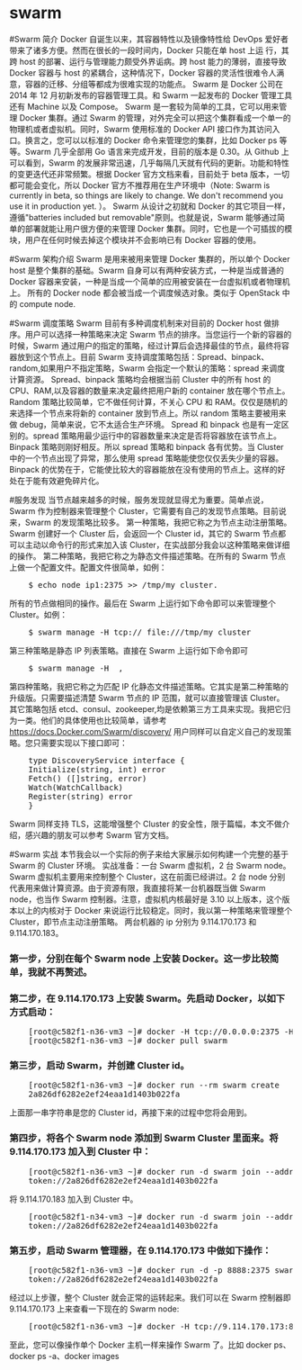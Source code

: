 # swarm

#Swarm 简介
Docker 自诞生以来，其容器特性以及镜像特性给 DevOps 爱好者带来了诸多方便。然而在很长的一段时间内，Docker 只能在单 host 上运 行，其跨 host 的部署、运行与管理能力颇受外界诟病。跨 host 能力的薄弱，直接导致 Docker 容器与 host 的紧耦合，这种情况下，Docker 容器的灵活性很难令人满意，容器的迁移、分组等都成为很难实现的功能点。
Swarm 是 Docker 公司在 2014 年 12 月初新发布的容器管理工具。和 Swarm 一起发布的 Docker 管理工具还有 Machine 以及 Compose。
Swarm 是一套较为简单的工具，它可以用来管理 Docker 集群。通过 Swarm 的管理，对外完全可以把这个集群看成一个单一的物理机或者虚拟机。同时，Swarm 使用标准的 Docker API 接口作为其访问入口。换言之，您可以以标准的 Docker 命令来管理您的集群，比如 Docker ps 等等。Swarm 几乎全部用 Go 语言来完成开发，目前的版本是 0.30。从 Github 上可以看到，Swarm 的发展非常迅速，几乎每隔几天就有代码的更新。功能和特性的变更迭代还非常频繁。根据 Docker 官方文档来看，目前处于 beta 版本，一切都可能会变化，所以 Docker 官方不推荐用在生产环境中（Note: Swarm is currently in beta, so things are likely to change. We don't recommend you use it in production yet. ）。
Swarm 从设计之初就和 Docker 的其它项目一样，遵循"batteries included but removable"原则。也就是说，Swarm 能够通过简单的部署就能让用户很方便的来管理 Docker 集群。同时，它也是一个可插拔的模块，用户在任何时候去掉这个模块并不会影响已有 Docker 容器的使用。

#Swarm 架构介绍
Swarm 是用来被用来管理 Docker 集群的，所以单个 Docker host 是整个集群的基础。Swarm 自身可以有两种安装方式，一种是当成普通的 Docker 容器来安装，一种是当成一个简单的应用被安装在一台虚拟机或者物理机上。
所有的 Docker node 都会被当成一个调度候选对象。类似于 OpenStack 中的 compute node.

#Swarm 调度策略
Swarm 目前有多种调度机制来对目前的 Docker host 做排序。用户可以选择一种策略来决定 Swarm 节点的排序。当您运行一个新的容器的时候，Swarm 通过用户的指定的策略，经过计算后会选择最佳的节点，最终将容器放到这个节点上。目前 Swarm 支持调度策略包括：Spread、binpack、random,如果用户不指定策略，Swarm 会指定一个默认的策略：spread 来调度计算资源。
Spread、binpack 策略均会根据当前 Cluster 中的所有 host 的 CPU、RAM,以及容器的数量来决定最终把用户新的 container 放在哪个节点上。Random 策略比较简单，它不做任何计算，不关心 CPU 和 RAM。仅仅是随机的来选择一个节点来将新的 container 放到节点上。所以 random 策略主要被用来做 debug，简单来说，它不太适合生产环境。
Spread 和 binpack 也是有一定区别的。spread 策略用最少运行中的容器数量来决定是否将容器放在该节点上。Binpack 策略则刚好相反。所以 spread 策略和 binpack 各有优势。当 Cluster 中的一个节点出现了异常，那么使用 spread 策略能使您仅仅丢失少量的容器。Binpack 的优势在于，它能使比较大的容器能放在没有使用的节点上。这样的好处在于能有效避免碎片化。

#服务发现
当节点越来越多的时候，服务发现就显得尤为重要。简单点说，Swarm 作为控制器来管理整个 Cluster，它需要有自己的发现节点策略。目前说来，Swarm 的发现策略比较多。
第一种策略，我把它称之为节点主动注册策略。Swarm 创建好一个 Cluster 后，会返回一个 Cluster id，其它的 Swarm 节点都可以主动以命令行的形式来加入该 Cluster，在实战部分我会以这种策略来做详细的操作。
第二种策略，我把它称之为静态文件描述策略。在所有的 Swarm 节点上做一个配置文件。配置文件很简单，如例：
<pre>
	$ echo node_ip1:2375 >> /tmp/my_cluster.
</pre>
所有的节点做相同的操作。最后在 Swarm 上运行如下命令即可以来管理整个 Cluster。如例：
<pre>
	$ swarm manage -H tcp://<swarm_ip:swarm_port> file:///tmp/my_cluster
</pre>
第三种策略是静态 IP 列表策略。直接在 Swarm 上运行如下命令即可
<pre>
	$ swarm manage -H <swarm_ip:swarm_port> <node_ip1:2375>,<node_ip2:2375>
</pre>
第四种策略，我把它称之为匹配 IP 化静态文件描述策略。它其实是第二种策略的升级版。只需要描述清楚 Swarm 节点的 IP 范围，就可以直接管理该 Cluster。 其它策略包括 etcd、consul、zookeeper,均是依赖第三方工具来实现。我把它归为一类。他们的具体使用也比较简单，请参考 https://docs.Docker.com/Swarm/discovery/
用户同样可以自定义自己的发现策略。您只需要实现以下接口即可：
<pre>
	type DiscoveryService interface {
	Initialize(string, int) error
	Fetch() ([]string, error)
	Watch(WatchCallback)
	Register(string) error
	}
</pre>
Swarm 同样支持 TLS，这能增强整个 Cluster 的安全性，限于篇幅，本文不做介绍，感兴趣的朋友可以参考 Swarm 官方文档。

#Swarm 实战
本节我会以一个实际的例子来给大家展示如何构建一个完整的基于 Swarm 的 Cluster 环境。
实战准备：一台 Swarm 虚拟机，2 台 Swarm node。Swarm 虚拟机主要用来控制整个 Cluster，这在前面已经讲过。2 台 node 分别代表用来做计算资源。由于资源有限，我直接将某一台机器既当做 Swarm node，也当作 Swarm 控制器。注意，虚拟机内核最好是 3.10 以上版本，这个版本以上的内核对于 Docker 来说运行比较稳定。同时，我以第一种策略来管理整个 Cluster，即节点主动注册策略。
两台机器的 ip 分别为 9.114.170.173 和 9.114.170.183。
### 第一步，分别在每个 Swarm node 上安装 Docker。这一步比较简单，我就不再赘述。
### 第二步，在 9.114.170.173 上安装 Swarm。先启动 Docker，以如下方式启动：
<pre>
	[root@c582f1-n36-vm3 ~]# docker -H tcp://0.0.0.0:2375 -H unix:///var/run/docker.sock -d&
	[root@c582f1-n36-vm3 ~]# docker pull swarm
</pre>
### 第三步，启动 Swarm，并创建 Cluster id。
<pre>
	[root@c582f1-n36-vm3 ~]# docker run --rm swarm create
	2a826df6282e2ef24eaa1d1403b022fa
</pre>
上面那一串字符串是您的 Cluster id，再接下来的过程中您将会用到。
### 第四步，将各个 Swarm node 添加到 Swarm Cluster 里面来。将 9.114.170.173 加入到 Cluster 中：
<pre>
	[root@c582f1-n36-vm3 ~]# docker run -d swarm join --addr=9.114.170.173:2375 
	token://2a826df6282e2ef24eaa1d1403b022fa
</pre>
将 9.114.170.183 加入到 Cluster 中。
<pre>
	[root@c582f1-n34-vm3 ~]# docker run -d swarm join --addr=9.114.170.183:2375 
	token://2a826df6282e2ef24eaa1d1403b022fa
</pre>
### 第五步，启动 Swarm 管理器，在 9.114.170.173 中做如下操作：
<pre>
	[root@c582f1-n36-vm3 ~]# docker run -d -p 8888:2375 swarm manage 
	token://2a826df6282e2ef24eaa1d1403b022fa
</pre>
经过以上步骤，整个 Cluster 就会正常的运转起来。我们可以在 Swarm 控制器即 9.114.170.173 上来查看一下现在的 Swarm node:
<pre>
	[root@c582f1-n36-vm3 ~]# docker -H tcp://9.114.170.173:8888 info
</pre>
至此，您可以像操作单个 Docker 主机一样来操作 Swarm 了。比如 docker ps、docker ps -a、docker images
